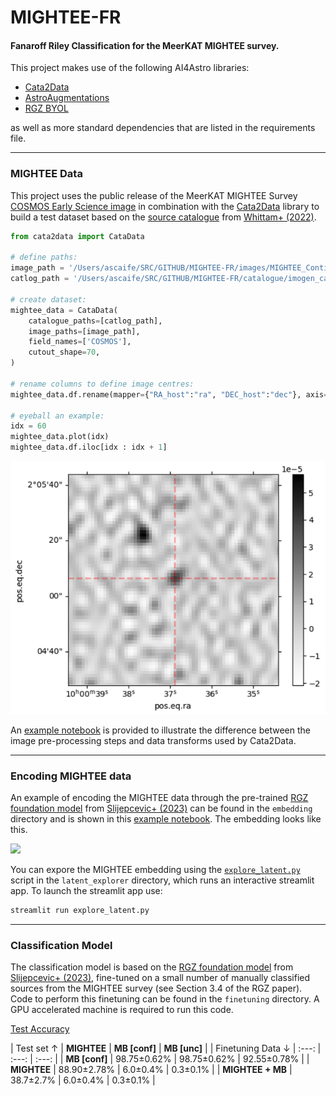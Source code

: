 # MIGHTEE-FR
#### Fanaroff Riley Classification for the MeerKAT MIGHTEE survey.

This project makes use of the following AI4Astro libraries:

* [Cata2Data](https://github.com/mb010/Cata2Data)
* [AstroAugmentations](https://github.com/mb010/AstroAugmentations)
* [RGZ BYOL](https://github.com/inigoval/byol)

as well as more standard dependencies that are listed in the requirements file.

---
### MIGHTEE Data

This project uses the public release of the MeerKAT MIGHTEE Survey [COSMOS Early Science image](https://archive-gw-1.kat.ac.za/public/repository/10.48479/emmd-kf31/index.html) in combination with the [Cata2Data](https://github.com/mb010/Cata2Data) library to build a test dataset based on the [source catalogue](https://oup.silverchair-cdn.com/oup/backfile/Content_public/Journal/mnras/516/1/10.1093_mnras_stac2140/1/stac2140_supplemental_file.txt?Expires=1721326470&Signature=0-GDWoKHy-L7oEezOjr1i4sh5VE8VbG3ougu2acVEpldMVnh8witzUa65jXKPLUQmbrPNF3xC-siUkQ5TJoFs4EV7UTrzTwYO0i13lH3RQGMBIwTYGprssidQt~azEy1yad5CV7RKQAUI-osy743YkbjWAo~VHOwcX6BvQg5QCHFFL1E0vAajqCY~v~c7oeHK0UwWmlOtEU2JIVF6VQbjibGyIeCrGvB00yu7Pp9aUFYLBRjqOLuzJsevSFJZ8fb6-yACQd~Kx0dELi7s5aKQUF9G7zFY5G6~dKiOAOmm3Ri2pcsmvctfFplTNjneCydY1~~OYVccrY9Q1wV0ZLdDw__&Key-Pair-Id=APKAIE5G5CRDK6RD3PGA) from [Whittam+ (2022)](https://arxiv.org/abs/2207.12379).

```python
from cata2data import CataData

# define paths:
image_path = '/Users/ascaife/SRC/GITHUB/MIGHTEE-FR/images/MIGHTEE_Continuum_Early_Science_COSMOS_r-1p2.app.restored.circ.fits'
catlog_path = '/Users/ascaife/SRC/GITHUB/MIGHTEE-FR/catalogue/imogen_cat.txt'

# create dataset:
mightee_data = CataData(
    catalogue_paths=[catlog_path],
    image_paths=[image_path],
    field_names=['COSMOS'],
    cutout_shape=70,
)

# rename columns to define image centres:
mightee_data.df.rename(mapper={"RA_host":"ra", "DEC_host":"dec"}, axis="columns", inplace=True)

# eyeball an example:
idx = 60
mightee_data.plot(idx)
mightee_data.df.iloc[idx : idx + 1]

```
![](https://github.com/as595/MIGHTEE-FR/blob/main/images/src60.png)

An [example notebook](https://github.com/as595/MIGHTEE-FR/blob/main/examples/Cata2DataMIGHTEE.ipynb) is provided to illustrate the difference between the image pre-processing steps and data transforms used by Cata2Data.

---
### Encoding MIGHTEE data 

An example of encoding the MIGHTEE data through the pre-trained [RGZ foundation model](https://github.com/inigoval/byol) from [Slijepcevic+ (2023)](https://arxiv.org/abs/2305.16127) can be found in the `embedding` directory and is shown in this [example notebook](https://github.com/as595/MIGHTEE-FR/blob/main/examples/PlotEmbedding.ipynb). The embedding looks like this.

![](https://github.com/as595/MIGHTEE-FR/blob/main/images/byol_umap_mightee.png)

You can expore the MIGHTEE embedding using the [`explore_latent.py`](https://github.com/as595/MIGHTEE-FR/blob/main/latent_explorer/explore_latent.py) script in the `latent_explorer` directory, which runs an interactive streamlit app. To launch the streamlit app use:

```bash
streamlit run explore_latent.py
```
---
### Classification Model

The classification model is based on the [RGZ foundation model](https://github.com/inigoval/byol) from [Slijepcevic+ (2023)](https://arxiv.org/abs/2305.16127), fine-tuned on a small number of manually classified sources from the MIGHTEE survey (see Section 3.4 of the RGZ paper). Code to perform this finetuning can be found in the `finetuning` directory. A GPU accelerated machine is required to run this code.

<ins>Test Accuracy</ins>

| Test set &#8593; | **MIGHTEE** | **MB [conf]** | **MB [unc]** | 
| Finetuning Data  &#8595;  | :---: | :---: | :---: | 
| **MB [conf]** | 98.75&pm;0.62%   | 98.75&pm;0.62%   | 92.55&pm;0.78%   | 
| **MIGHTEE** | 88.90&pm;2.78%   |  6.0&pm;0.4%  | 0.3&pm;0.1%   | 
| **MIGHTEE + MB** | 38.7&pm;2.7%   |  6.0&pm;0.4%  | 0.3&pm;0.1%   | 
